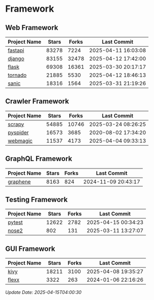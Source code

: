 # Framework

## Web Framework
| Project Name | Stars | Forks | Last Commit |
| ------------ | ----- | ----- | ----------- |
| [fastapi](https://github.com/fastapi/fastapi) | 83278 | 7224 | 2025-04-11 16:03:08 |
| [django](https://github.com/django/django) | 83155 | 32478 | 2025-04-12 17:42:00 |
| [flask](https://github.com/pallets/flask) | 69308 | 16361 | 2025-03-30 20:17:17 |
| [tornado](https://github.com/tornadoweb/tornado) | 21885 | 5530 | 2025-04-12 18:46:13 |
| [sanic](https://github.com/sanic-org/sanic) | 18316 | 1564 | 2025-03-31 21:19:26 |

## Crawler Framework
| Project Name | Stars | Forks | Last Commit |
| ------------ | ----- | ----- | ----------- |
| [scrapy](https://github.com/scrapy/scrapy) | 54885 | 10746 | 2025-03-24 08:26:25 |
| [pyspider](https://github.com/binux/pyspider) | 16573 | 3685 | 2020-08-02 17:34:20 |
| [webmagic](https://github.com/code4craft/webmagic) | 11537 | 4173 | 2025-04-04 09:33:13 |

## GraphQL Framework
| Project Name | Stars | Forks | Last Commit |
| ------------ | ----- | ----- | ----------- |
| [graphene](https://github.com/graphql-python/graphene) | 8163 | 824 | 2024-11-09 20:43:17 |

## Testing Framework
| Project Name | Stars | Forks | Last Commit |
| ------------ | ----- | ----- | ----------- |
| [pytest](https://github.com/pytest-dev/pytest) | 12622 | 2782 | 2025-04-15 00:34:23 |
| [nose2](https://github.com/nose-devs/nose2) | 802 | 131 | 2025-03-11 13:27:07 |

## GUI Framework
| Project Name | Stars | Forks | Last Commit |
| ------------ | ----- | ----- | ----------- |
| [kivy](https://github.com/kivy/kivy) | 18211 | 3100 | 2025-04-08 19:35:27 |
| [flexx](https://github.com/flexxui/flexx) | 3322 | 263 | 2024-01-06 22:16:26 |

*Update Date: 2025-04-15T04:00:30*